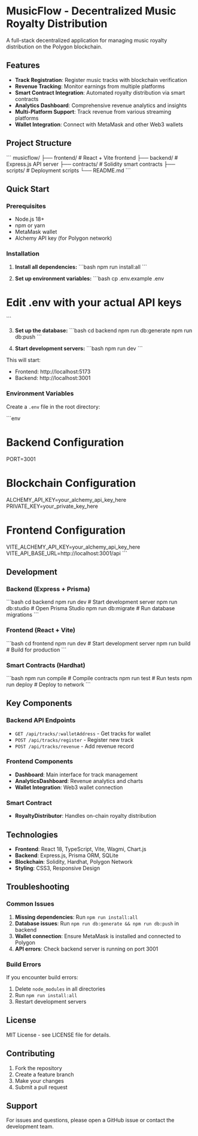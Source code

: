 # MusicFlow - Decentralized Music Royalty Distribution

A full-stack decentralized application for managing music royalty distribution on the Polygon blockchain.

## Features

- **Track Registration**: Register music tracks with blockchain verification
- **Revenue Tracking**: Monitor earnings from multiple platforms
- **Smart Contract Integration**: Automated royalty distribution via smart contracts
- **Analytics Dashboard**: Comprehensive revenue analytics and insights
- **Multi-Platform Support**: Track revenue from various streaming platforms
- **Wallet Integration**: Connect with MetaMask and other Web3 wallets

## Project Structure

\`\`\`
musicflow/
├── frontend/          # React + Vite frontend
├── backend/           # Express.js API server
├── contracts/         # Solidity smart contracts
├── scripts/           # Deployment scripts
└── README.md
\`\`\`

## Quick Start

### Prerequisites

- Node.js 18+ 
- npm or yarn
- MetaMask wallet
- Alchemy API key (for Polygon network)

### Installation

1. **Install all dependencies:**
\`\`\`bash
npm run install:all
\`\`\`

2. **Set up environment variables:**
\`\`\`bash
cp .env.example .env
# Edit .env with your actual API keys
\`\`\`

3. **Set up the database:**
\`\`\`bash
cd backend
npm run db:generate
npm run db:push
\`\`\`

4. **Start development servers:**
\`\`\`bash
npm run dev
\`\`\`

This will start:
- Frontend: http://localhost:5173
- Backend: http://localhost:3001

### Environment Variables

Create a `.env` file in the root directory:

\`\`\`env
# Backend Configuration
PORT=3001

# Blockchain Configuration
ALCHEMY_API_KEY=your_alchemy_api_key_here
PRIVATE_KEY=your_private_key_here

# Frontend Configuration
VITE_ALCHEMY_API_KEY=your_alchemy_api_key_here
VITE_API_BASE_URL=http://localhost:3001/api
\`\`\`

## Development

### Backend (Express + Prisma)
\`\`\`bash
cd backend
npm run dev          # Start development server
npm run db:studio    # Open Prisma Studio
npm run db:migrate   # Run database migrations
\`\`\`

### Frontend (React + Vite)
\`\`\`bash
cd frontend
npm run dev          # Start development server
npm run build        # Build for production
\`\`\`

### Smart Contracts (Hardhat)
\`\`\`bash
npm run compile      # Compile contracts
npm run test         # Run tests
npm run deploy       # Deploy to network
\`\`\`

## Key Components

### Backend API Endpoints
- `GET /api/tracks/:walletAddress` - Get tracks for wallet
- `POST /api/tracks/register` - Register new track
- `POST /api/tracks/revenue` - Add revenue record

### Frontend Components
- **Dashboard**: Main interface for track management
- **AnalyticsDashboard**: Revenue analytics and charts
- **Wallet Integration**: Web3 wallet connection

### Smart Contract
- **RoyaltyDistributor**: Handles on-chain royalty distribution

## Technologies

- **Frontend**: React 18, TypeScript, Vite, Wagmi, Chart.js
- **Backend**: Express.js, Prisma ORM, SQLite
- **Blockchain**: Solidity, Hardhat, Polygon Network
- **Styling**: CSS3, Responsive Design

## Troubleshooting

### Common Issues

1. **Missing dependencies**: Run `npm run install:all`
2. **Database issues**: Run `npm run db:generate && npm run db:push` in backend
3. **Wallet connection**: Ensure MetaMask is installed and connected to Polygon
4. **API errors**: Check backend server is running on port 3001

### Build Errors

If you encounter build errors:
1. Delete `node_modules` in all directories
2. Run `npm run install:all`
3. Restart development servers

## License

MIT License - see LICENSE file for details.

## Contributing

1. Fork the repository
2. Create a feature branch
3. Make your changes
4. Submit a pull request

## Support

For issues and questions, please open a GitHub issue or contact the development team.
